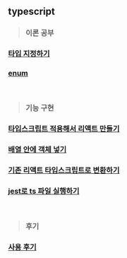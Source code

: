 ## typescript

> ### 이론 공부
### [타입 지정하기](https://github.com/ka0824/typescript/blob/main/theory/assign_type.md)
### [enum](https://github.com/ka0824/typescript/blob/main/theory/enum.md)


<br />

> ### 기능 구현
### [타입스크립트 적용해서 리액트 만들기](https://github.com/ka0824/typescript/blob/main/feat/start_react_typescript.md)

### [배열 안에 객체 넣기](https://github.com/ka0824/typescript/blob/main/feat/object_in_array.md)

### [기존 리액트 타입스크립트로 변환하기](https://github.com/ka0824/typescript/blob/main/feat/react_to_typescript.md)

### [jest로 ts 파일 실행하기](https://github.com/ka0824/typescript/blob/main/feat/jest_in_typescript.md)

<br />


> ### 후기
### [사용 후기](https://github.com/ka0824/typescript/blob/main/review/review.md)
